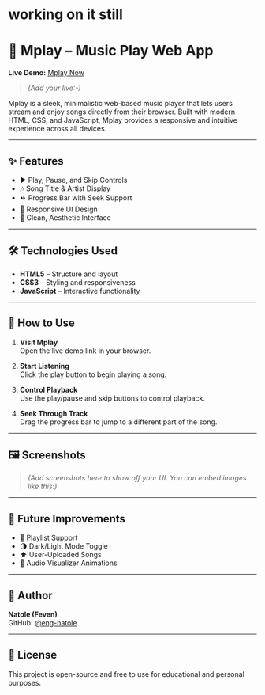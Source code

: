 
# working on it still

# 🎵 Mplay – Music Play Web App

**Live Demo:** [Mplay Now](#)  
> *(Add your live:-)*

Mplay is a sleek, minimalistic web-based music player that lets users stream and enjoy songs directly from their browser. Built with modern HTML, CSS, and JavaScript, Mplay provides a responsive and intuitive experience across all devices.

---

## ✨ Features

- ▶️ Play, Pause, and Skip Controls  
- 🎶 Song Title & Artist Display  
- ⏩ Progress Bar with Seek Support  
- 📱 Responsive UI Design  
- 🎨 Clean, Aesthetic Interface

---

## 🛠️ Technologies Used

- **HTML5** – Structure and layout  
- **CSS3** – Styling and responsiveness  
- **JavaScript** – Interactive functionality

---

## 🚀 How to Use

1. **Visit Mplay**  
   Open the live demo link in your browser.

2. **Start Listening**  
   Click the play button to begin playing a song.

3. **Control Playback**  
   Use the play/pause and skip buttons to control playback.

4. **Seek Through Track**  
   Drag the progress bar to jump to a different part of the song.

---

## 🖼️ Screenshots

> *(Add screenshots here to show off your UI. You can embed images like this:)*



---

## 🔮 Future Improvements

- 🎵 Playlist Support  
- 🌗 Dark/Light Mode Toggle  
- ⬆️ User-Uploaded Songs  
- 🌈 Audio Visualizer Animations

---

## 👤 Author

**Natole (Feven)**  
GitHub: [@eng-natole](https://github.com/eng-natole)

---

## 📄 License

This project is open-source and free to use for educational and personal purposes.



